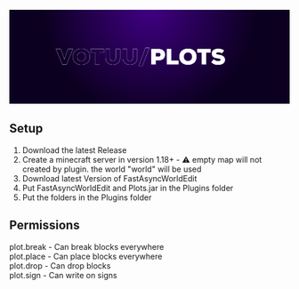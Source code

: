 ![Logo](./.assets/banner.png)

## Setup

1. Download the latest Release
2. Create a minecraft server in version 1.18+ - :warning: empty map will not created by plugin. the world "world" will be used
3. Download latest Version of FastAsyncWorldEdit
4. Put FastAsyncWorldEdit and Plots.jar in the Plugins folder
5. Put the folders in the Plugins folder

## Permissions
plot.break - Can break blocks everywhere<br/>
plot.place - Can place blocks everywhere<br/>
plot.drop - Can drop blocks<br/>
plot.sign - Can write on signs<br/>
